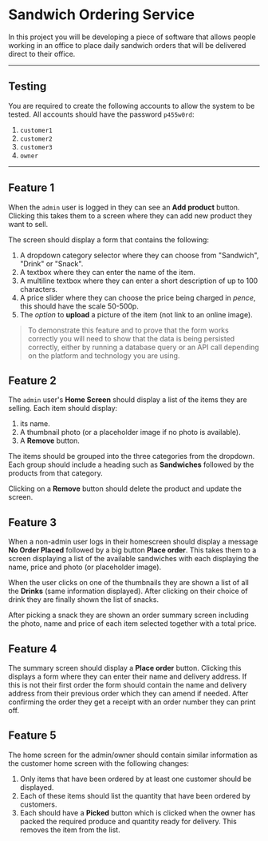 
# Sandwich Ordering Service

In this project you will be developing a piece of software that allows people working in an office to place daily sandwich orders that will be delivered direct to their office.

---

## Testing

You are required to create the following accounts to allow the system to be tested. All accounts should have the password `p455w0rd`:

1. `customer1`
2. `customer2`
3. `customer3`
4. `owner`

---

## Feature 1

When the `admin` user is logged in they can see an **Add product** button. Clicking this takes them to a screen where they can add new product they want to sell.

The screen should display a form that contains the following:

1. A dropdown category selector where they can choose from "Sandwich", "Drink" or "Snack".
2. A textbox where they can enter the name of the item.
3. A multiline textbox where they can enter a short description of up to 100 characters.
4. A price slider where they can choose the price being charged in _pence_, this should have the scale 50-500p.
5. The _option_ to **upload** a picture of the item (not link to an online image).

> To demonstrate this feature and to prove that the form works correctly you will need to show that the data is being persisted correctly, either by running a database query or an API call depending on the platform and technology you are using.

## Feature 2

The `admin` user's **Home Screen** should display a list of the items they are selling. Each item should display:

1. its name.
2. A thumbnail photo (or a placeholder image if no photo is available).
3. A **Remove** button.

The items should be grouped into the three categories from the dropdown. Each group should include a heading such as **Sandwiches** followed by the products from that category.

Clicking on a **Remove** button should delete the product and update the screen.

## Feature 3

When a non-admin user logs in their homescreen should display a message **No Order Placed** followed by a big button **Place order**. This takes them to a screen displaying a list of the available sandwiches with each displaying the name, price and photo (or placeholder image).

When the user clicks on one of the thumbnails they are shown a list of all the **Drinks** (same information displayed). After clicking on their choice of drink they are finally shown the list of snacks.

After picking a snack they are shown an order summary screen including the photo, name and price of each item selected together with a total price.

## Feature 4

The summary screen should display a **Place order** button. Clicking this displays a form where they can enter their name and delivery address. If this is not their first order the form should contain the name and delivery address from their previous order which they can amend if needed. After confirming the order they get a receipt with an order number they can print off.

## Feature 5

The home screen for the admin/owner should contain similar information as the customer home screen with the following changes:

1. Only items that have been ordered by at least one customer should be displayed.
2. Each of these items should list the quantity that have been ordered by customers.
3. Each should have a **Picked** button which is clicked when the owner has packed the required produce and quantity ready for delivery. This removes the item from the list.
